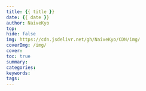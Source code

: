 ```yaml
---
title: {{ title }}
date: {{ date }}
author: NaiveKyo
top:
hide: false
img: https://cdn.jsdelivr.net/gh/NaiveKyo/CDN/img/
coverImg: /img/
cover:
toc: true
summary:
categories:
keywords:
tags:
---
```

